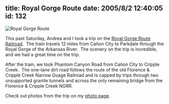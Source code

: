 title: Royal Gorge Route
date: 2005/8/2 12:40:05
id: 132
---
![Royal Gorge Route](/journal_images/royalgorgeroutelogo.gif)

This past Saturday, Andrea and I took a trip on the [Royal Gorge Route Railroad](http://www.royalgorgeroute.com).  The train travels 12 miles from Cañon City to Parkdale through the Royal Gorge of the Arkansas River.  The scenery on the trip is incredible, and we had a great time on the trip.

After the train, we took Phantom Canyon Road from Cañon City to Cripple Creek.  The one-lane dirt road follows the route of the old Florence & Cripple Creek Narrow Guage Railroad and is capped by trips through two unsupported granite tunnels and across the only remaining bridge from the Florence & Cripple Creek NGRR.

Check out photos from the trip on my [photo page](Photo.aspx).